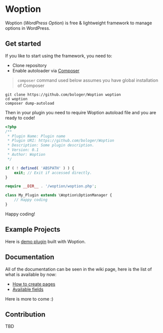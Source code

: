 # Woption

Woption (_WordPress Option_) is free & lightweight framework to manage options in WordPress.


## Get started

If you like to start using the framework, you need to:

- Clone repository
- Enable autoloader via [Composer](https://getcomposer.org/)

> `composer` command used below assumes you have global installation of Composer

```
git clone https://github.com/bologer/Woption woption 
cd woption
composer dump-autoload
```

Then in your plugin you need to require Woption autoload file and you are ready to code! 

```php
<?php
/**
 * Plugin Name: Plugin name
 * Plugin URI: https://github.com/bologer/Woption
 * Description: Some plugin description.
 * Version: 0.1
 * Author: Woption
 */

if ( ! defined( 'ABSPATH' ) ) {
	exit; // Exit if accessed directly.
}

require __DIR__ . '/woption/woption.php';

class My_Plugin extends \Woption\OptionManager {
	// Happy coding
}
```

Happy coding!

## Example Projects 

Here is [demo plugin](https://github.com/bologer/Woption-Examples) built with Woption.

## Documentation

All of the documentation can be seen in the wiki page, here is the list of what is available by now:


- [How to create pages](https://github.com/bologer/Woption/wiki/Creating-Pages)
- [Available fields](https://github.com/bologer/Woption/wiki/Fields)

Here is more to come :)

## Contribution 

TBD
